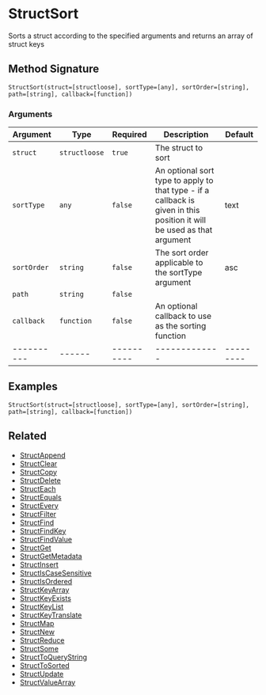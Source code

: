 # StructSort

Sorts a struct according to the specified arguments and returns an array of struct keys

## Method Signature

```
StructSort(struct=[structloose], sortType=[any], sortOrder=[string], path=[string], callback=[function])
```

### Arguments

| Argument    | Type          | Required   | Description                                                                                                            | Default   |
| ----------- | ------------- | ---------- | ---------------------------------------------------------------------------------------------------------------------- | --------- |
| `struct`    | `structloose` | `true`     | The struct to sort                                                                                                     |           |
| `sortType`  | `any`         | `false`    | An optional sort type to apply to that type - if a callback is given in this position it will be used as that argument | text      |
| `sortOrder` | `string`      | `false`    | The sort order applicable to the sortType argument                                                                     | asc       |
| `path`      | `string`      | `false`    |                                                                                                                        |           |
| `callback`  | `function`    | `false`    | An optional callback to use as the sorting function                                                                    |           |
| ----------  | ------        | ---------- | -------------                                                                                                          | --------- |

## Examples

```
StructSort(struct=[structloose], sortType=[any], sortOrder=[string], path=[string], callback=[function])
```

## Related

* [StructAppend](structappend.md)
* [StructClear](structclear.md)
* [StructCopy](structcopy.md)
* [StructDelete](structdelete.md)
* [StructEach](structeach.md)
* [StructEquals](structequals.md)
* [StructEvery](structevery.md)
* [StructFilter](structfilter.md)
* [StructFind](structfind.md)
* [StructFindKey](structfindkey.md)
* [StructFindValue](structfindvalue.md)
* [StructGet](structget.md)
* [StructGetMetadata](structgetmetadata.md)
* [StructInsert](structinsert.md)
* [StructIsCaseSensitive](structiscasesensitive.md)
* [StructIsOrdered](structisordered.md)
* [StructKeyArray](structkeyarray.md)
* [StructKeyExists](structkeyexists.md)
* [StructKeyList](structkeylist.md)
* [StructKeyTranslate](structkeytranslate.md)
* [StructMap](structmap.md)
* [StructNew](structnew.md)
* [StructReduce](structreduce.md)
* [StructSome](structsome.md)
* [StructToQueryString](structtoquerystring.md)
* [StructToSorted](structtosorted.md)
* [StructUpdate](structupdate.md)
* [StructValueArray](structvaluearray.md)
